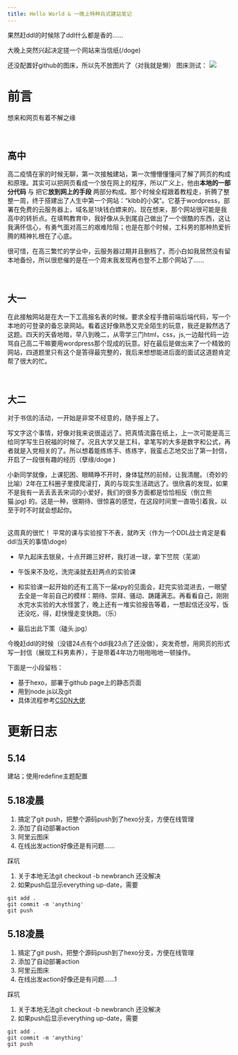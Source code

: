 ```yaml
---
title: Hello World & 一晚上特种兵式建站笔记
---
```

果然赶ddl的时候除了ddl什么都是香的……

大晚上突然兴起决定搓一个网站来当信纸(/doge)

还没配置好github的图床，所以先不放图片了（对我就是懒）
图床测试：
![](https://klbbpicgo.oss-cn-hangzhou.aliyuncs.com/202302191652203.png)

# 前言
想来和网页有着不解之缘

<br>

## 高中

高二疫情在家的时候无聊，第一次接触建站，第一次懵懵懂懂间了解了网页的构成和原理。其实可以把网页看成一个放在网上的程序，所以广义上，他由**本地的一部分代码** 与 把它**放到网上的手段** 两部分构成。那个时候全程跟着教程走，折腾了整整一周，终于搭建出了人生中第一个网站：“klbb的小窝”。它基于wordpress，部署在免费的云服务器上，域名是1块钱白嫖来的。现在想来，那个网站很可能是我高中的转折点。在填鸭教育中，我好像从头到尾自己做出了一个很酷的东西，这让我满怀信心，有勇气面对高三的艰难险阻；也是在那个时候，工科男的那种热爱折腾的精神扎根在了心底。

很可惜，在高三繁忙的学业中，云服务器过期并且删档了，而小白如我居然没有留本地备份，所以很悲催的是在一个周末我发现再也登不上那个网站了……

<br>

## 大一

在此接触网站是在大一下工高报名表的时候。要求全程手撸前端后端代码，写一个本地的可登录的备忘录网站。看着这好像熟悉又完全陌生的玩意，我还是毅然选了这题。四天的天昏地暗，早八到晚二，从零学三门html，css，js,一边敲代码一边骂自己高二干嘛要用wordpress那个现成的玩意。好在最后是做出来了一个精致的网站，四道题里只有这个是答得最完整的，我后来想想能进后面的面试这道题肯定帮了很大的忙。


<br> 

## 大二



对于书信的活动，一开始是非常不经意的，随手报上了。

写文字这个事情，好像对我来说很遥远了。把真情流露在纸上，上一次可能是高三给同学写生日祝福的时候了。况且大学又是工科，拿笔写的大多是数字和公式，再者就是入党相关的了。所以想着能练练手、练练字，我蛮忐忑地交出了第一封信，开启了一段很有趣的经历（孽缘/doge )

小新同学就像，上课犯困、眼睛睁不开时，身体猛然的前倾，让我清醒。（奇妙的比喻）2年在工科圈子里摸爬滚打，真的与现实生活疏远了。很欣喜的发现，如果不是我有一丢丢丢丢宋词的小爱好，我们的很多方面都是恰恰相反（倒立熊猫.jpg) 的。这是一种，很期待、很惊喜的感觉，在这段时间里一直吸引着我，以至于时不时就会想起你。


<br>
这周真的很忙！
平常的课与实验按下不表，就昨天（作为一个DDL战士肯定是看ddl当天的事情\doge)

+ 早九起床去银泉，十点开踢三好杯，我打进一球，拿下竺院（芜湖）
+ 午饭来不及吃，洗完澡就去赶两点的实验课

+ 和实验课一起开始的还有工高下一届xpy的见面会，赶完实验混进去，一眼望去全是一年前自己的模样：期待、崇拜、骚动、踌躇满志。再看看自己，刚刚水完水实验的大水怪罢了，晚上还有一堆实验报告等着，一想起信还没写，饭还没吃，得，赶快慢走变快跑。（乐）
+ 最后出此下策（磕头.jpg）


今晚赶ddl的时候（没错24点有个ddl我23点了还没做），突发奇想，用网页的形式写一封信（展现工科男素养），于是带着4年功力啪啪啪地一顿操作。

下面是一小段留档：

+ 基于hexo，部署于github page上的静态页面
+ 用到node.js以及git
+ 具体流程参考[CSDN大佬](https://blog.csdn.net/qq_51513895/category_11314070.html)


# 更新日志

## 5.14
建站；使用redefine主题配置

## 5.18凌晨
1. 搞定了git push，把整个源码push到了hexo分支，方便在线管理
2. 添加了自动部署action
3. 阿里云图床
4. 在线出发action好像还是有问题……

踩坑
1. 关于本地无法git checkout -b newbranch  还没解决
2. 如果push后显示everything up-date，需要
```
git add .
git commit -m 'anything'
git push

```


## 5.18凌晨
1. 搞定了git push，把整个源码push到了hexo分支，方便在线管理
2. 添加了自动部署action
3. 阿里云图床
4. 在线出发action好像还是有问题……1

踩坑
1. 关于本地无法git checkout -b newbranch  还没解决
2. 如果push后显示everything up-date，需要
```
git add .
git commit -m 'anything'
git push

```
